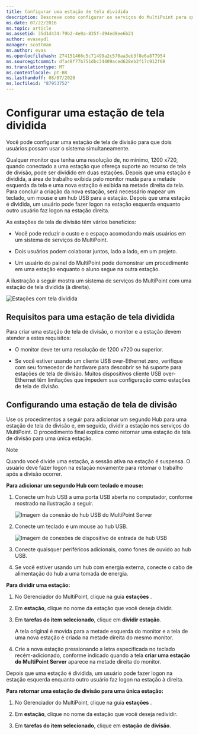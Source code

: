 ```yaml
---
title: Configurar uma estação de tela dividida
description: Descreve como configurar os serviços do MultiPoint para que dois usuários possam compartilhar um único sistema
ms.date: 07/22/2016
ms.topic: article
ms.assetid: 35d1d434-79b2-4e0a-835f-d94ed8ee6b21
author: evaseydl
manager: scottman
ms.author: evas
ms.openlocfilehash: 274151466c5c71499a2c570aa3eb3f8e6a877954
ms.sourcegitcommit: dfa48f77b751dbc34409aced628eb2f17c912f08
ms.translationtype: MT
ms.contentlocale: pt-BR
ms.lasthandoff: 08/07/2020
ms.locfileid: "87953752"
---
```

# <a name="set-up-a-split-screen-station"></a>Configurar uma estação de tela dividida
Você pode configurar uma estação de tela de divisão para que dois usuários possam usar o sistema simultaneamente.

Qualquer monitor que tenha uma resolução de, no mínimo, 1200 x720, quando conectado a uma estação que ofereça suporte ao recurso de tela de divisão, pode ser dividido em duas estações. Depois que uma estação é dividida, a área de trabalho exibida pelo monitor muda para a metade esquerda da tela e uma nova estação é exibida na metade direita da tela. Para concluir a criação da nova estação, será necessário mapear um teclado, um mouse e um hub USB para a estação. Depois que uma estação é dividida, um usuário pode fazer logon na estação esquerda enquanto outro usuário faz logon na estação direita.

As estações de tela de divisão têm vários benefícios:

-   Você pode reduzir o custo e o espaço acomodando mais usuários em um sistema de serviços do MultiPoint.

-   Dois usuários podem colaborar juntos, lado a lado, em um projeto.

-   Um usuário do painel do MultiPoint pode demonstrar um procedimento em uma estação enquanto o aluno segue na outra estação.

A ilustração a seguir mostra um sistema de serviços do MultiPoint com uma estação de tela dividida (à direita).

![Estações com tela dividida](./media/WMS_diagram3.gif)

## <a name="requirements-for-a-split-screen-station"></a>Requisitos para uma estação de tela dividida
Para criar uma estação de tela de divisão, o monitor e a estação devem atender a estes requisitos:

-   O monitor deve ter uma resolução de 1200 x720 ou superior.

-   Se você estiver usando um cliente USB over-Ethernet zero, verifique com seu fornecedor de hardware para descobrir se há suporte para estações de tela de divisão. Muitos dispositivos cliente USB over-Ethernet têm limitações que impedem sua configuração como estações de tela de divisão.

## <a name="setting-up-a-split-screen-station"></a>Configurando uma estação de tela de divisão
Use os procedimentos a seguir para adicionar um segundo Hub para uma estação de tela de divisão e, em seguida, dividir a estação nos serviços do MultiPoint. O procedimento final explica como retornar uma estação de tela de divisão para uma única estação.

> [!NOTE]
> Quando você divide uma estação, a sessão ativa na estação é suspensa. O usuário deve fazer logon na estação novamente para retomar o trabalho após a divisão ocorrer.

**Para adicionar um segundo Hub com teclado e mouse:**

1.  Conecte um hub USB a uma porta USB aberta no computador, conforme mostrado na ilustração a seguir.

    ![Imagem da conexão do hub USB do MultiPoint Server](./media/WMSUSBHubConnection.gif)

2.  Conecte um teclado e um mouse ao hub USB.

    ![Imagem de conexões de dispositivo de entrada de hub USB](./media/WMSUSBDeviceConnection.gif)

3.  Conecte quaisquer periféricos adicionais, como fones de ouvido ao hub USB.

4.  Se você estiver usando um hub com energia externa, conecte o cabo de alimentação do hub a uma tomada de energia.

**Para dividir uma estação:**

1.  No Gerenciador do MultiPoint, clique na guia **estações** .

2.  Em **estação**, clique no nome da estação que você deseja dividir.

3.  Em **tarefas do item selecionado**, clique em **dividir estação**.

    A tela original é movida para a metade esquerda do monitor e a tela de uma nova estação é criada na metade direita do mesmo monitor.

4.  Crie a nova estação pressionando a letra especificada no teclado recém-adicionado, conforme indicado quando a tela **criar uma estação do MultiPoint Server** aparece na metade direita do monitor.

Depois que uma estação é dividida, um usuário pode fazer logon na estação esquerda enquanto outro usuário faz logon na estação à direita.

**Para retornar uma estação de divisão para uma única estação:**

1.  No Gerenciador do MultiPoint, clique na guia **estações** .

2.  Em **estação**, clique no nome da estação que você deseja redividir.

3.  Em **tarefas do item selecionado**, clique em **estação de divisão**.